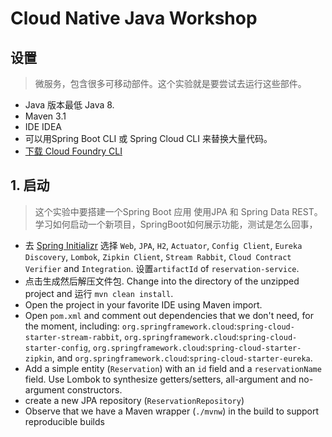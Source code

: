 # Cloud Native Java Workshop

## 设置
> 微服务，包含很多可移动部件。这个实验就是要尝试去运行这些部件。

- Java 版本最低 Java 8.
- Maven 3.1
- IDE IDEA
- 可以用Spring Boot CLI 或 Spring Cloud CLI 来替换大量代码。
- [下载 Cloud Foundry CLI](https://docs.cloudfoundry.org/devguide/installcf/install-go-cli.html)

## 1. 启动

> 这个实验中要搭建一个Spring Boot 应用 使用JPA 和 Spring Data REST。 学习如何启动一个新项目，SpringBoot如何展示功能，测试是怎么回事，


- 去 [Spring Initializr](http://start.spring.io) 选择 `Web`, `JPA`, `H2`, `Actuator`, `Config Client`, `Eureka Discovery`, `Lombok`, `Zipkin Client`, `Stream Rabbit`, `Cloud Contract Verifier` and `Integration`. 设置`artifactId` of `reservation-service`.
- 点击生成然后解压文件包. Change into the directory of the unzipped project and 运行 `mvn clean install`.
- Open the project in your favorite IDE using Maven import.
- Open `pom.xml` and comment out dependencies that we don't need, for the moment, including: `org.springframework.cloud`:`spring-cloud-starter-stream-rabbit`, `org.springframework.cloud`:`spring-cloud-starter-config`, `org.springframework.cloud`:`spring-cloud-starter-zipkin`, and `org.springframework.cloud`:`spring-cloud-starter-eureka`.
- Add a simple entity (`Reservation`) with an `id` field and a `reservationName` field. Use Lombok to synthesize getters/setters, all-argument and no-argument constructors.
- create a new JPA repository (`ReservationRepository`)
- Observe that we have a Maven wrapper (`./mvnw`) in the build to support reproducible builds
